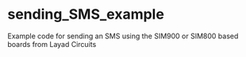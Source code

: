 # sending_SMS_example
Example code for sending an SMS using the SIM900 or SIM800 based boards from Layad Circuits
